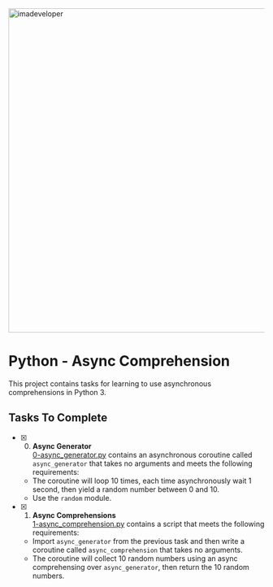 <img width="638" alt="imadeveloper" src="https://github.com/richard-1257/alx-backend-python/assets/83041703/ba36a458-c7b7-498b-a6a2-4442471e2dda">

# Python - Async Comprehension
This project contains tasks for learning to use asynchronous comprehensions in Python 3.

## Tasks To Complete
+ [x] 0. **Async Generator**<br/>[0-async_generator.py](0-async_generator.py) contains an asynchronous coroutine called `async_generator` that takes no arguments and meets the following requirements:
  + The coroutine will loop 10 times, each time asynchronously wait 1 second, then yield a random number between 0 and 10.
  + Use the `random` module.

+ [x] 1. **Async Comprehensions**<br/>[1-async_comprehension.py](1-async_comprehension.py) contains a script that meets the following requirements:
  + Import `async_generator` from the previous task and then write a coroutine called `async_comprehension` that takes no arguments.
  + The coroutine will collect 10 random numbers using an async comprehensing over `async_generator`, then return the 10 random numbers.
